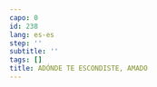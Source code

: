 ```yaml
---
capo: 0
id: 238
lang: es-es
step: ''
subtitle: ''
tags: []
title: ADÓNDE TE ESCONDISTE, AMADO
---
```

